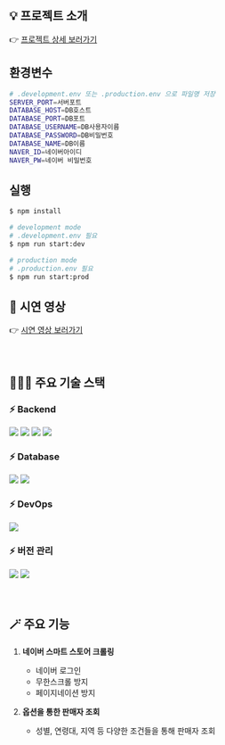 
<h2>💡 프로젝트 소개</h2>
👉 <a href="https://www.canva.com/design/DAF_1PSgIGw/o8iQPLmEfG_D12j0NnGT2w/edit"><span> 프로젝트 상세 보러가기 </span></a> 

## 환경변수

```bash
# .development.env 또는 .production.env 으로 파일명 저장
SERVER_PORT=서버포트
DATABASE_HOST=DB호스트
DATABASE_PORT=DB포트
DATABASE_USERNAME=DB사용자이름
DATABASE_PASSWORD=DB비밀번호
DATABASE_NAME=DB이름
NAVER_ID=네이버아이디
NAVER_PW=네이버 비밀번호
```

## 실행

```bash
$ npm install

# development mode
# .development.env 필요
$ npm run start:dev

# production mode
# .production.env 필요
$ npm run start:prod
```

## 🚀 시연 영상
<div>
    👉 <a href="https://youtu.be/t4AIPBnHs5Q"><span> 시연 영상 보러가기 </span></a> 
</div>

<br>
<br>

## 🧑🏻‍💻 주요 기술 스택

<!-- 프로젝트에 사용된 기술 스택을 나열 -->

### ⚡ Backend

<div dir="auto">
    <img src="https://img.shields.io/badge/nestjs-E0234E?style=for-the-badge&logo=nestjs&logoColor=white">
    <img src="https://img.shields.io/badge/Node.js-339933?style=for-the-badge&logo=Node.js&logoColor=white">
    <img src="https://img.shields.io/badge/TypeScript-3178C6?style=for-the-badge&logo=TypeScript&logoColor=white">
    <img src="https://img.shields.io/badge/Sequelize-000000?style=for-the-badge&logo=sequelize&logoColor=white">
</div>

### ⚡ Database

<div dir="auto">
    <img src="https://img.shields.io/badge/MySQL-4479A1?style=for-the-badge&logo=MySQL&logoColor=white">
    <img src="https://img.shields.io/badge/Amazon RDS-527FFF?style=for-the-badge&logo=Amazon RDS&logoColor=white">
</div>

### ⚡ DevOps

<div dir="auto">
    <img src="https://img.shields.io/badge/Amazon EC2-FF9900?style=for-the-badge&logo=Amazon EC2&logoColor=white">
</div>

### ⚡ 버전 관리

<div dir="auto">
    <img src="https://img.shields.io/badge/Git-F05032?style=for-the-badge&logo=Git&logoColor=white">
    <img src="https://img.shields.io/badge/GitHub-181717?style=for-the-badge&logo=GitHub&logoColor=white">
</div>

<br>
<br>

## 🪄 주요 기능

1. **네이버 스마트 스토어 크롤링**

    - 네이버 로그인
    - 무한스크롤 방지
    - 페이지네이션 방지

2. **옵션을 통한 판매자 조회**

    - 성별, 연령대, 지역 등 다양한 조건들을 통해 판매자 조회

<br>
<br>
